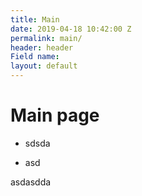 ```yaml
---
title: Main
date: 2019-04-18 10:42:00 Z
permalink: main/
header: header
Field name: 
layout: default
---
```


# Main page

* sdsda

* asd

asdasdda